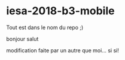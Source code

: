 # iesa-2018-b3-mobile
Tout est dans le nom du repo ;)

bonjour salut

modification faite par un autre que moi... si si!
